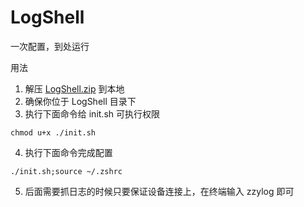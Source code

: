 # LogShell

一次配置，到处运行

用法

1. 解压 [LogShell.zip](./LogShell.zip) 到本地
2. 确保你位于 LogShell 目录下
3. 执行下面命令给 init.sh 可执行权限

```
chmod u+x ./init.sh
```

4. 执行下面命令完成配置

```
./init.sh;source ~/.zshrc
```
5. 后面需要抓日志的时候只要保证设备连接上，在终端输入 zzylog 即可  